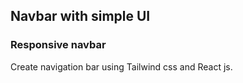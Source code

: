 ## Navbar with simple UI
### Responsive navbar
Create navigation bar using Tailwind css and React js.
